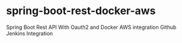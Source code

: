 # spring-boot-rest-docker-aws
Spring Boot Rest API With Oauth2 and Docker AWS integration
Github Jenkins Integration
